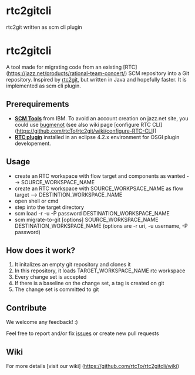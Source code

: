 # rtc2gitcli
rtc2git written as scm cli plugin

# rtc2gitcli
A tool made for migrating code from an existing [RTC] (https://jazz.net/products/rational-team-concert/) SCM repository into a Git repository.
Inspired by [rtc2git](https://github.com/rtcTo/rtc2git), but written in Java and hopefully faster.
It is implemented as scm cli plugin.

## Prerequirements
- **[SCM Tools](https://jazz.net/downloads/rational-team-concert/releases/5.0.1?p=allDownloads)** from IBM. To avoid an account creation on jazz.net site, you could use [bugmenot](http://bugmenot.com/) (see also wiki page [configure RTC CLI] (https://github.com/rtcTo/rtc2git/wiki/configure-RTC-CLI))
- **[RTC plugin](https://jazz.net/downloads/rational-team-concert/releases/5.0.1?p=allDownloads)** installed in an eclipse 4.2.x environment for OSGI plugin developement.

## Usage
- create an RTC workspace with flow target and components as wanted --> SOURCE_WORKSPACE_NAME
- create an RTC workspace with SOURCE_WORKPSACE_NAME as flow target --> DESTINTION_WORKSPACE_NAME
- open shell or cmd
- step into the target directory
- scm load -r <uri> -u <username> -P password DESTINATION_WORKSPACE_NAME
- scm migrate-to-git [options] SOURCE_WORKSPACE_NAME DESTINATION_WORKSPACE_NAME (options are -r uri, -u username, -P password)


## How does it work?
1. It initalizes an empty git repository and clones it
2. In this repository, it loads TARGET_WORKSPACE_NAME rtc workspace
3. Every change set is accepted
4. If there is a baseline on the change set, a tag is created on git
5. The change set is committed to git


## Contribute
We welcome any feedback! :)

Feel free to report and/or fix [issues](https://github.com/rtcTo/rtc2gitcli/issues) or create new pull requests

## Wiki
For more details [visit our wiki] (https://github.com/rtcTo/rtc2gitcli/wiki)
